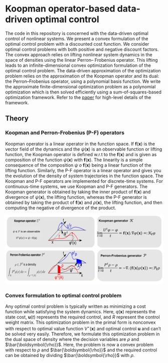 # Koopman operator-based data-driven optimal control
The code in this repository is concerned with the data-driven optimal control of nonlinear systems. We present a
convex formulation of the optimal control problem with a discounted cost function. We consider
optimal control problems with both positive and negative discount factors. The convex approach
relies on lifting nonlinear system dynamics in the space of densities using the linear Perron–
Frobenius operator. This lifting leads to an infinite-dimensional convex optimization formulation of
the optimal control problem. The data-driven approximation of the optimization problem relies on
the approximation of the Koopman operator and its dual: the Perron–Frobenius operator, using a
polynomial basis function. We write the approximate finite-dimensional optimization problem as a
polynomial optimization which is then solved efficiently using a sum-of-squares-based optimization
framework. Refer to the [paper](https://www.sciencedirect.com/science/article/pii/S0005109822007087) for high-level details of the framework.

## Theory
### Koopman and Perron-Frobenius (P-F) operators
 Koopman operator is a linear operator in the function space. If **f**(**x**) is the vector field of the dynamics and the $`\psi`$(**x**) is an observable function or lifting function, the Koopman operator is defined w.r.t to the **f**(**x**) and is given as composition of the function $`\psi`$(**x**) with **f**(**x**). The linearity is a simple consequence of the composition $`\psi \;o`$ **f**(**x**) being a linear function  of the lifting function. Similarly, the P-F operator is a linear operator and gives you the evolution of the density of system trajectories in the function space. The Koopman and P-F operators are implemented for discrete-time systems. For continuous-time systems, we use Koopman and P-F generators. The Koopman generator is obtained by taking the inner product of **f**(**x**) and divergence of $`\psi`$(**x**), the lifting function, whereas the P-F generator is obtained by taking the product of **f**(**x**) and $`\rho`$(**x**), the lifting function, and then computing the negative of divergence of the product.

<p align="center">
<img src="figures/koopman_and_PF.PNG" width="1000">
</p>

### Convex formulation to optimal control problem
Any optimal control problem is typically written as minimizing a cost function while satisfying the system dynamics. Here, $`q`$(**x**) represents the state cost, **u**$`(t)`$ represents the required control, and $`R`$ represent the control weight matrix.  This optimization problem in the primal form is nonconvex with respect to optimal value function $`V^\star`$(**x**) and optimal control **u** and can’t be solved very easily. Therefore, we formulate this optimization problem in the dual space of density where the decision variables are $`\rho`$ and $`\bar{\boldsymbol{\rho}}`$. Here, the problem is now a convex problem with respect to $`\rho`$ and $`\bar{\boldsymbol{\rho}}`$ and the required control can be obtained by dividing $`\bar{\boldsymbol{\rho}}`$ with $`\rho`$. 



